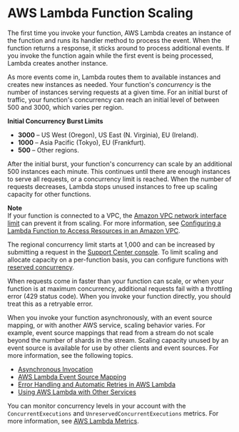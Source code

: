 # AWS Lambda Function Scaling<a name="scaling"></a>

The first time you invoke your function, AWS Lambda creates an instance of the function and runs its handler method to process the event\. When the function returns a response, it sticks around to process additional events\. If you invoke the function again while the first event is being processed, Lambda creates another instance\.

As more events come in, Lambda routes them to available instances and creates new instances as needed\. Your function's *concurrency* is the number of instances serving requests at a given time\. For an initial burst of traffic, your function's concurrency can reach an initial level of between 500 and 3000, which varies per region\.

**Initial Concurrency Burst Limits**
+ **3000** – US West \(Oregon\), US East \(N\. Virginia\), EU \(Ireland\)\.
+ **1000** – Asia Pacific \(Tokyo\), EU \(Frankfurt\)\.
+ **500** – Other regions\.

After the initial burst, your function's concurrency can scale by an additional 500 instances each minute\. This continues until there are enough instances to serve all requests, or a concurrency limit is reached\. When the number of requests decreases, Lambda stops unused instances to free up scaling capacity for other functions\.

**Note**  
If your function is connected to a VPC, the [Amazon VPC network interface limit](https://docs.aws.amazon.com/general/latest/gr/aws_service_limits.html#limits_vpc) can prevent it from scaling\. For more information, see [Configuring a Lambda Function to Access Resources in an Amazon VPC](vpc.md)\.

The regional concurrency limit starts at 1,000 and can be increased by submitting a request in the [Support Center console](https://console.aws.amazon.com/support/v1#/case/create?issueType=service-limit-increase)\. To limit scaling and allocate capacity on a per\-function basis, you can configure functions with [reserved concurrency](per-function-concurrency.md)\.

When requests come in faster than your function can scale, or when your function is at maximum concurrency, additional requests fail with a throttling error \(429 status code\)\. When you invoke your function directly, you should treat this as a retryable error\.

When you invoke your function asynchronously, with an event source mapping, or with another AWS service, scaling behavior varies\. For example, event source mappings that read from a stream do not scale beyond the number of shards in the stream\. Scaling capacity unused by an event source is available for use by other clients and event sources\. For more information, see the following topics\.
+ [Asynchronous Invocation](invocation-async.md)
+ [AWS Lambda Event Source Mapping](invocation-eventsourcemapping.md)
+ [Error Handling and Automatic Retries in AWS Lambda](retries-on-errors.md)
+ [Using AWS Lambda with Other Services](lambda-services.md)

You can monitor concurrency levels in your account with the `ConcurrentExecutions` and `UnreservedConcurrentExecutions` metrics\. For more information, see [AWS Lambda Metrics](monitoring-functions-metrics.md)\.
